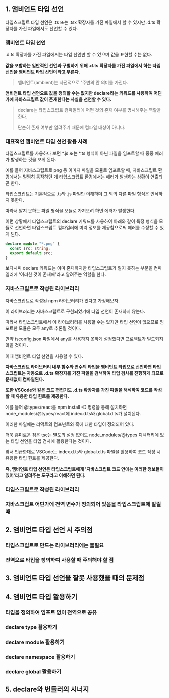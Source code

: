 ## 1. 앰비언트 타입 선언

타입스크립트 타입 선언은 .ts 또는 .tsx 확장자를 가진 파일에서 할 수 있지만 .d.ts 확장자를 가진 파일에서도 선언할 수 있다.

### 앰비언트 타입 선언

.d.ts 확장자를 가진 파일에서는 타입 선언만 할 수 있으며 값을 표현할 수는 없다.

**값을 포함하는 일반적인 선언과 구별하기 위해 .d.ts 확장자를 가진 파일에서 하는 타입 선언을 앰비언트 타입 선언이라고 부른다.**

> 앰비언트(ambient)는 사전적으로 '주변의'란 의미를 가진다.

**앰비언트 타입 선언으로 값을 정의할 수는 없지만 declare라는 키워드를 사용하여 어딘가에 자바스크립트 값이 존재한다는 사실을 선언할 수 있다.**

> declare는 타입스크립트 컴파일러에 어떤 것의 존재 여부를 명시해주는 역할을 한다.
>
> 단순히 존재 여부만 알려주기 때문에 컴파일 대상이 아니다.

### 대표적인 앰비언트 타입 선언 활용 사례

타입스크립트를 사용하다 보면 *.js 또는 *.ts 형식이 아닌 파일을 임포트할 때 종종 에러가 발생하는 것을 보게 된다.

예를 들어 자바스크립트로 png 등 이미지 파일을 모듈로 임포트할 때, 자바스크립트 환경에서는 멀쩡히 동작하던 게 타입스크립트 환경에서는 에러가 발생하는 상황이 연출되곤 한다.

타입스크립트는 기본적으로 .ts와 .js 파일만 이해하며 그 외의 다른 파일 형식은 인식하지 못한다.

따라서 알지 못하는 파일 형식을 모듈로 가져오려 하면 에러가 발생한다.

이런 상황에서 타입스크립트의 declare 키워드를 사용하여 아래와 같이 특정 형식을 모듈로 선언하면 타입스크립트 컴파일러에 미리 정보를 제공함으로써 에러를 수정할 수 있게 된다.

```typescript
declare module "*.png" {
  const src: string;
  export default src;
}
```

보다시피 declare 키워드는 이미 존재하지만 타입스크립트가 알지 못하는 부분을 컴파일러에 '이러한 것이 존재해'라고 알려주는 역할을 한다.

### 자바스크립트로 작성된 라이브러리

자바스크립트로 작성된 npm 라이브러리가 있다고 가정해보자.

이 라이브러리는 자바스크립트로 구현되었기에 타입 선언이 존재하지 않는다.

따라서 타입스크립트에서 이 라이브러리를 사용할 수는 있지만 타입 선언이 없으므로 임포트한 모듈은 모두 any로 추론될 것이다.

만약 tsconfig.json 파일에서 any를 사용하지 못하게 설정했다면 프로젝트가 빌드되지 않을 것이다.

이때 앰비언트 타입 선언을 사용할 수 있다.

**자바스크립트 라이브러리 내부 함수와 변수의 타입을 앰비언트 타입으로 선언하면 타입스크립트는 자동으로 .d.ts 확장자를 가진 파일을 검색하여 타입 검사를 진행하게 되므로 문제없이 컴파일된다.**

**또한 VSCode와 같은 코드 편집기도 .d.ts 확장자를 가진 파일을 해석하여 코드를 작성할 때 유용한 타입 힌트를 제공한다.**

예를 들어 @types/react를 npm install -D 명령을 통해 설치하면 node_modules/@types/react에 index.d.ts와 global.d.ts가 설치된다.

이러한 파일에는 리액트의 컴포넌트와 훅에 대한 타입이 정의되어 있다.

더욱 흥미로운 점은 tsc는 별도의 설정 없이도 node_modules/@types 디렉터리에 있는 타입 선언을 타입 검사에 활용한다는 것이다.

앞서 언급한대로 VSCode는 index.d.ts와 global.d.ts 파일을 활용하여 코드 작성 시 유용한 타입 힌트를 제공한다.

**즉, 앰비언트 타입 선언은 타입스크립트에게 '자바스크립트 코드 안에는 이러한 정보들이 있어'라고 알려주는 도구라고 이해하면 된다.**

### 타입스크립트로 작성된 라이브러리

### 자바스크립트 어딘가에 전역 변수가 정의되어 있음을 타입스크립트에 알릴 때

## 2. 앰비언트 타입 선언 시 주의점

### 타입스크립트로 만드는 라이브러리에는 불필요

### 전역으로 타입을 정의하여 사용할 때 주의해야 할 점

## 3. 앰비언트 타입 선언을 잘못 사용했을 때의 문제점

## 4. 앰비언트 타입 활용하기

### 타입을 정의하여 임포트 없이 전역으로 공유

### declare type 활용하기

### declare module 활용하기

### declare namespace 활용하기

### declare global 활용하기

## 5. declare와 번들러의 시너지
